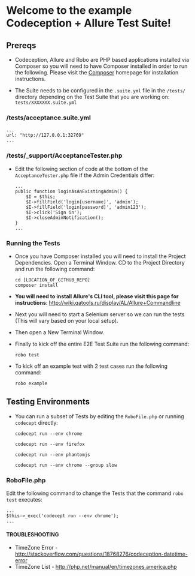 # Welcome to the example Codeception + Allure Test Suite!

## Prereqs
* Codeception, Allure and Robo are PHP based applications installed via Composer so you will need to have Composer installed in order to run the following. Please visit the [Composer](https://getcomposer.org/) homepage for installation instructions.

* The Suite needs to be configured in the `.suite.yml` file in the `/tests/` directory depending on the Test Suite that you are working on: `tests/XXXXXXX.suite.yml`


### /tests/acceptance.suite.yml
    ...
    url: "http://127.0.0.1:32769"
    ...


### /tests/_support/AcceptanceTester.php
* Edit the following section of code at the bottom of the `AcceptanceTester.php` file if the Admin Credentials differ:

    ```
    ...
    public function loginAsAnExistingAdmin() {
        $I = $this;
        $I->fillField('login[username]', 'admin');
        $I->fillField('login[password]', 'admin123');
        $I->click('Sign in');
        $I->closeAdminNotification();
    }
    ...
    ```

### Running the Tests
* Once you have Composer installed you will need to install the Project Dependencies. Open a Terminal Window. CD to the Project Directory and run the following command:

    ```
    cd [LOCATION_OF_GITHUB_REPO]
    composer install
    ```

* **You will need to install Allure's CLI tool, please visit this page for instructions**: http://wiki.qatools.ru/display/AL/Allure+Commandline

* Next you will need to start a Selenium server so we can run the tests (This will vary based on your local setup).


* Then open a New Terminal Window.


* Finally to kick off the entire E2E Test Suite run the following command:

    ```
    robo test
    ```

* To kick off an example test with 2 test cases run the following command:

    ```
    robo example
    ```


## Testing Environments

* You can run a subset of Tests by editing the `RoboFile.php` or running `codecept` directly:

    ```codecept run --env chrome```

    ```codecept run --env firefox```

    ```codecept run --env phantomjs```

    ```codecept run --env chrome --group slow```

### RoboFile.php

Edit the following command to change the Tests that the command `robo test` executes:

    ...
    $this->_exec('codecept run --env chrome');
    ...



#### TROUBLESHOOTING
* TimeZone Error - http://stackoverflow.com/questions/18768276/codeception-datetime-error
* TimeZone List - http://php.net/manual/en/timezones.america.php